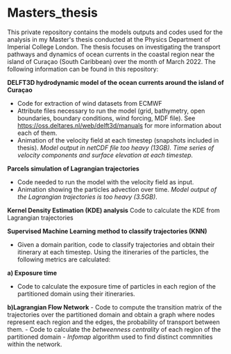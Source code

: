 # Masters_thesis
This private repository contains the models outputs and codes used for the analysis in my Master's thesis conducted at the Physics Department of Imperial College London. The thesis focuses on investigating the transport pathways and dynamics of ocean currents in the coastal region near the island of Curaçao (South Caribbean) over the month of March 2022. 
The following information can be found in this repository:

**DELFT3D hydrodynamic model of the ocean currents around the island of Curaçao**
  - Code for extraction of wind datasets from ECMWF
  - Attribute files necessary to run the model (grid, bathymetry, open boundaries, boundary conditions, wind forcing, MDF file). See https://oss.deltares.nl/web/delft3d/manuals for more information about each of them.
  - Animation of the velocity field at each timestep (snapshots included in thesis).
  *Model output in netCDF file too heavy (13GB). Time series of velocity components and surface elevation at each timestep.*
  
**Parcels simulation of Lagrangian trajectories**
  - Code needed to run the model with the velocity field as input.
  - Animation showing the particles advection over time.
  *Model output of the Lagrangian trajectories is too heavy (3.5GB)*.
  
**Kernel Density Estimation (KDE) analysis**
Code to calculate the KDE from Lagrangian trajectories
  
**Supervised Machine Learning method to classify trajectories (KNN)**
  - Given a domain parition, code to classify trajectories and obtain their itinerary at each timestep.
  Using the itineraries of the particles, the following metrics are calculated:
  
  **a) Exposure time**
  - Code to calculate the exposure time of particles in each region of the partitioned domain using their itineraries.

  **b)Lagrangian Flow Network**
    - Code to compute the transition matrix of the trajectories over the partitioned domain and obtain a graph where nodes represent each   region and the edges, the probability of transport between them.
    - Code to calculate the *betweenness centrality* of each region of the partitioned domain
    - *Infomap* algorithm used to find distinct commnities within the network.
  
